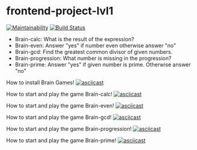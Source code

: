 # frontend-project-lvl1
[![Maintainability](https://api.codeclimate.com/v1/badges/a99a88d28ad37a79dbf6/maintainability)](https://codeclimate.com/github/codeclimate/codeclimate/maintainability) [![Build Status](https://travis-ci.org/Barrierok/frontend-project-lvl1.svg?branch=master)](https://travis-ci.org/Barrierok/frontend-project-lvl1)

* Brain-calc: What is the result of the expression?
* Brain-even: Answer "yes" if number even otherwise answer "no"
* Brain-gcd: Find the greatest common divisor of given numbers.
* Brain-progression: What number is missing in the progression?
* Brain-prime: Answer "yes" if given number is prime. Otherwise answer "no"

How to install Brain Games!
[![asciicast](https://asciinema.org/a/rt51AozNGghpYULCMmucw6Swz.svg)](https://asciinema.org/a/rt51AozNGghpYULCMmucw6Swz)

How to start and play the game Brain-calc!
[![asciicast](https://asciinema.org/a/V5dizmvmkJRaU0sEPt4StvK1j.svg)](https://asciinema.org/a/V5dizmvmkJRaU0sEPt4StvK1j)

How to start and play the game Brain-even!
[![asciicast](https://asciinema.org/a/MEn8Au89q8a02eXhGfTjRYa54.svg)](https://asciinema.org/a/MEn8Au89q8a02eXhGfTjRYa54)

How to start and play the game Brain-gcd!
[![asciicast](https://asciinema.org/a/NgSnlDGIKtoMAZwTdhnpEqqIE.svg)](https://asciinema.org/a/NgSnlDGIKtoMAZwTdhnpEqqIE)

How to start and play the game Brain-progression!
[![asciicast](https://asciinema.org/a/fA5p78UyyCiW3Y4GuYXysljdL.svg)](https://asciinema.org/a/fA5p78UyyCiW3Y4GuYXysljdL)

How to start and play the game Brain-prime!
[![asciicast](https://asciinema.org/a/grYF1XesEucfEpOsBP2tPGyw9.svg)](https://asciinema.org/a/grYF1XesEucfEpOsBP2tPGyw9)

